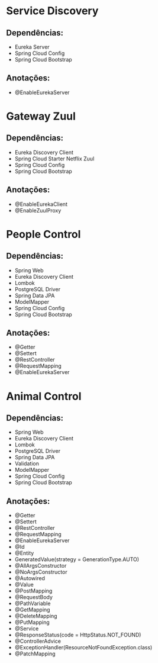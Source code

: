 # Service Discovery

## Dependências:

- Eureka Server
- Spring Cloud Config
- Spring Cloud Bootstrap
 

## Anotações:

- @EnableEurekaServer

# Gateway Zuul

## Dependências:

- Eureka Discovery Client
- Spring Cloud Starter Netflix Zuul
- Spring Cloud Config
- Spring Cloud Bootstrap

## Anotações:

- @EnableEurekaClient
- @EnableZuulProxy

# People Control

## Dependências:

- Spring Web
- Eureka Discovery Client
- Lombok
- PostgreSQL Driver
- Spring Data JPA
- ModelMapper
- Spring Cloud Config
- Spring Cloud Bootstrap

## Anotações:

- @Getter
- @Settert
- @RestController
- @RequestMapping
- @EnableEurekaServer

# Animal Control

## Dependências:

- Spring Web
- Eureka Discovery Client
- Lombok
- PostgreSQL Driver
- Spring Data JPA
- Validation
- ModelMapper
- Spring Cloud Config
- Spring Cloud Bootstrap

## Anotações:

- @Getter
- @Settert
- @RestController
- @RequestMapping
- @EnableEurekaServer
- @Id
- @Entity
- GeneratedValue(strategy = GenerationType.AUTO)
- @AllArgsConstructor
- @NoArgsConstructor
- @Autowired
- @Value
- @PostMapping
- @RequestBody
- @PathVariable
- @GetMapping
- @DeleteMapping
- @PutMapping
- @Service
- @ResponseStatus(code = HttpStatus.NOT_FOUND)
- @ControllerAdvice
- @ExceptionHandler(ResourceNotFoundException.class)
- @PatchMapping